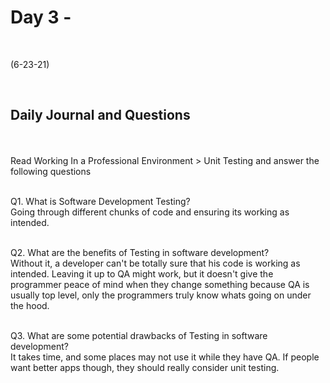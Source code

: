 # Day 3 - 
<br>
  
 (6-23-21)

<br>

## Daily Journal and Questions
<br>
<br>
Read Working In a Professional Environment > Unit Testing and answer the following questions

<br>
<br>

Q1. What is Software Development Testing? 
<br>
 Going through different chunks of code and ensuring its working as intended.
<br>
<br>

Q2. What are the benefits of Testing in software development?
<br>
 Without it, a developer can't be totally sure that his code is working as intended. Leaving it up to QA might work, but it doesn't give the programmer peace of mind when they change something because QA is usually top level, only the programmers truly know whats going on under the hood.
<br>
<br>

Q3. What are some potential drawbacks of Testing in software development?
<br>
It takes time, and some places may not use it while they have QA. If people want better apps though, they should really consider unit testing.
 
